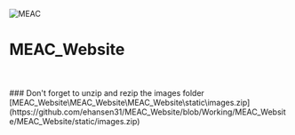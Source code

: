 ![MEAC](http://imgur.com/a/TQbSv)
<br>
# MEAC_Website
<br>
<br>
### Don't forget to unzip and rezip the images folder
[MEAC_Website\MEAC_Website\MEAC_Website\static\images.zip](https://github.com/ehansen31/MEAC_Website/blob/Working/MEAC_Website/MEAC_Website/static/images.zip)


<br>
<br>


